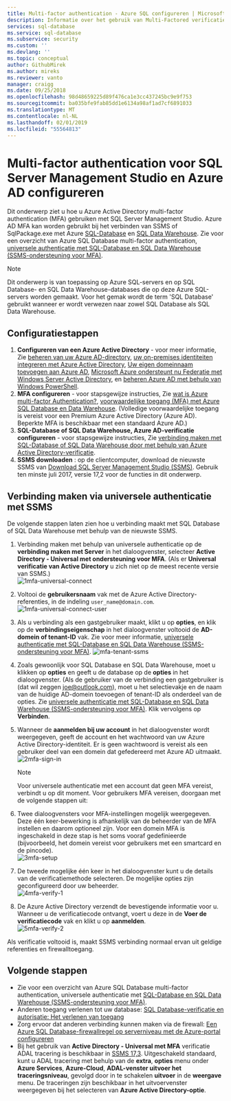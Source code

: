 ```yaml
---
title: Multi-factor authentication - Azure SQL configureren | Microsoft Docs
description: Informatie over het gebruik van Multi-Factored verificatie met SSMS voor SQL-Database en SQL Data Warehouse.
services: sql-database
ms.service: sql-database
ms.subservice: security
ms.custom: ''
ms.devlang: ''
ms.topic: conceptual
author: GithubMirek
ms.author: mireks
ms.reviewer: vanto
manager: craigg
ms.date: 09/25/2018
ms.openlocfilehash: 98d48659225d89f476ca1e3cc437245bc9e9f753
ms.sourcegitcommit: ba035bfe9fab85dd1e6134a98af1ad7cf6891033
ms.translationtype: MT
ms.contentlocale: nl-NL
ms.lasthandoff: 02/01/2019
ms.locfileid: "55564813"
---
```

# <a name="configure-multi-factor-authentication-for-sql-server-management-studio-and-azure-ad"></a>Multi-factor authentication voor SQL Server Management Studio en Azure AD configureren

Dit onderwerp ziet u hoe u Azure Active Directory multi-factor authentication (MFA) gebruiken met SQL Server Management Studio. Azure AD MFA kan worden gebruikt bij het verbinden van SSMS of SqlPackage.exe met Azure [SQL-Database](sql-database-technical-overview.md) en [SQL Data Warehouse](../sql-data-warehouse/sql-data-warehouse-overview-what-is.md). Zie voor een overzicht van Azure SQL Database multi-factor authentication, [universele authenticatie met SQL-Database en SQL Data Warehouse (SSMS-ondersteuning voor MFA)](sql-database-ssms-mfa-authentication.md).

> [!NOTE]
> Dit onderwerp is van toepassing op Azure SQL-servers en op SQL Database- en SQL Data Warehouse-databases die op deze Azure SQL-servers worden gemaakt. Voor het gemak wordt de term 'SQL Database' gebruikt wanneer er wordt verwezen naar zowel SQL Database als SQL Data Warehouse.

## <a name="configuration-steps"></a>Configuratiestappen

1. **Configureren van een Azure Active Directory** - voor meer informatie, Zie [beheren van uw Azure AD-directory](https://msdn.microsoft.com/library/azure/hh967611.aspx), [uw on-premises identiteiten integreren met Azure Active Directory](../active-directory/hybrid/whatis-hybrid-identity.md), [ Uw eigen domeinnaam toevoegen aan Azure AD](https://azure.microsoft.com/blog/2012/11/28/windows-azure-now-supports-federation-with-windows-server-active-directory/), [Microsoft Azure ondersteunt nu Federatie met Windows Server Active Directory](https://azure.microsoft.com/blog/2012/11/28/windows-azure-now-supports-federation-with-windows-server-active-directory/), en [beheren Azure AD met behulp van Windows PowerShell](https://msdn.microsoft.com/library/azure/jj151815.aspx).
2. **MFA configureren** - voor stapsgewijze instructies, Zie [wat is Azure multi-factor Authentication?](../active-directory/authentication/multi-factor-authentication.md), [voorwaardelijke toegang (MFA) met Azure SQL Database en Data Warehouse](sql-database-conditional-access.md). (Volledige voorwaardelijke toegang is vereist voor een Premium Azure Active Directory (Azure AD). Beperkte MFA is beschikbaar met een standaard Azure AD.)
3. **SQL-Database of SQL Data Warehouse, Azure AD-verificatie configureren** - voor stapsgewijze instructies, Zie [verbinding maken met SQL-Database of SQL Data Warehouse door met behulp van Azure Active Directory-verificatie](sql-database-aad-authentication.md).
4. **SSMS downloaden** : op de clientcomputer, download de nieuwste SSMS van [Download SQL Server Management Studio (SSMS)](https://msdn.microsoft.com/library/mt238290.aspx). Gebruik ten minste juli 2017, versie 17,2 voor de functies in dit onderwerp.  

## <a name="connecting-by-using-universal-authentication-with-ssms"></a>Verbinding maken via universele authenticatie met SSMS

De volgende stappen laten zien hoe u verbinding maakt met SQL Database of SQL Data Warehouse met behulp van de nieuwste SSMS.

1. Verbinding maken met behulp van universele authenticatie op de **verbinding maken met Server** in het dialoogvenster, selecteer **Active Directory - Universal met ondersteuning voor MFA**. (Als er **Universal verificatie van Active Directory** u zich niet op de meest recente versie van SSMS.)  
   ![1mfa-universal-connect][1]  
2. Voltooi de **gebruikersnaam** vak met de Azure Active Directory-referenties, in de indeling `user_name@domain.com`.  
   ![1mfa-universal-connect-user](./media/sql-database-ssms-mfa-auth/1mfa-universal-connect-user.png)   
3. Als u verbinding als een gastgebruiker maakt, klikt u op **opties**, en klik op de **verbindingseigenschap** in het dialoogvenster voltooid de **AD-domein of tenant-ID** vak. Zie voor meer informatie, [universele authenticatie met SQL-Database en SQL Data Warehouse (SSMS-ondersteuning voor MFA)](sql-database-ssms-mfa-authentication.md).
   ![mfa-tenant-ssms](./media/sql-database-ssms-mfa-auth/mfa-tenant-ssms.png)   
4. Zoals gewoonlijk voor SQL Database en SQL Data Warehouse, moet u klikken op **opties** en geeft u de database op de **opties** in het dialoogvenster. (Als de gebruiker van de verbinding een gastgebruiker is (dat wil zeggen joe@outlook.com), moet u het selectievakje en de naam van de huidige AD-domein toevoegen of tenant-ID als onderdeel van de opties. Zie [universele authenticatie met SQL-Database en SQL Data Warehouse (SSMS-ondersteuning voor MFA)](sql-database-ssms-mfa-authentication.md). Klik vervolgens op **Verbinden**.  
5. Wanneer de **aanmelden bij uw account** in het dialoogvenster wordt weergegeven, geeft de account en het wachtwoord van uw Azure Active Directory-identiteit. Er is geen wachtwoord is vereist als een gebruiker deel van een domein dat gefedereerd met Azure AD uitmaakt.  
   ![2mfa-sign-in][2]  

   > [!NOTE]
   > Voor universele authenticatie met een account dat geen MFA vereist, verbindt u op dit moment. Voor gebruikers MFA vereisen, doorgaan met de volgende stappen uit:
   >  
   
6. Twee dialoogvensters voor MFA-instellingen mogelijk weergegeven. Deze één keer-bewerking is afhankelijk van de beheerder van de MFA instellen en daarom optioneel zijn. Voor een domein MFA is ingeschakeld in deze stap is het soms vooraf gedefinieerde (bijvoorbeeld, het domein vereist voor gebruikers met een smartcard en de pincode).  
   ![3mfa-setup][3]  
7. De tweede mogelijke één keer in het dialoogvenster kunt u de details van de verificatiemethode selecteren. De mogelijke opties zijn geconfigureerd door uw beheerder.  
   ![4mfa-verify-1][4]  
8. De Azure Active Directory verzendt de bevestigende informatie voor u. Wanneer u de verificatiecode ontvangt, voert u deze in de **Voer de verificatiecode** vak en klikt u op **aanmelden**.  
   ![5mfa-verify-2][5]  

Als verificatie voltooid is, maakt SSMS verbinding normaal ervan uit geldige referenties en firewalltoegang.

## <a name="next-steps"></a>Volgende stappen

- Zie voor een overzicht van Azure SQL Database multi-factor authentication, universele authenticatie met [SQL-Database en SQL Data Warehouse (SSMS-ondersteuning voor MFA)](sql-database-ssms-mfa-authentication.md).  
- Anderen toegang verlenen tot uw database: [SQL Database-verificatie en autorisatie: Het verlenen van toegang](sql-database-manage-logins.md)  
- Zorg ervoor dat anderen verbinding kunnen maken via de firewall: [Een Azure SQL Database-firewallregel op serverniveau met de Azure-portal configureren](sql-database-configure-firewall-settings.md)  
- Bij het gebruik van **Active Directory - Universal met MFA** verificatie ADAL tracering is beschikbaar in [SSMS 17,3](https://docs.microsoft.com/sql/ssms/download-sql-server-management-studio-ssms). Uitgeschakeld standaard, kunt u ADAL tracering met behulp van de **extra**, **opties** menu onder **Azure Services**, **Azure-Cloud**,  **ADAL-venster uitvoer het traceringsniveau**, gevolgd door in te schakelen **uitvoer** in de **weergave** menu. De traceringen zijn beschikbaar in het uitvoervenster weergegeven bij het selecteren van **Azure Active Directory-optie**.   


[1]: ./media/sql-database-ssms-mfa-auth/1mfa-universal-connect.png
[2]: ./media/sql-database-ssms-mfa-auth/2mfa-sign-in.png
[3]: ./media/sql-database-ssms-mfa-auth/3mfa-setup.png
[4]: ./media/sql-database-ssms-mfa-auth/4mfa-verify-1.png
[5]: ./media/sql-database-ssms-mfa-auth/5mfa-verify-2.png

